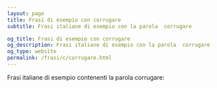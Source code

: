 ```yaml
---
layout: page
title: Frasi di esempio con corrugare 
subtitle: Frasi italiane di esempio con la parola  corrugare

og_title: Frasi di esempio con corrugare 
og_description: Frasi italiane di esempio con la parola  corrugare
og_type: website
permalink: /frasi/c/corrugare.html
---
```


Frasi italiane di esempio contenenti la parola corrugare:


